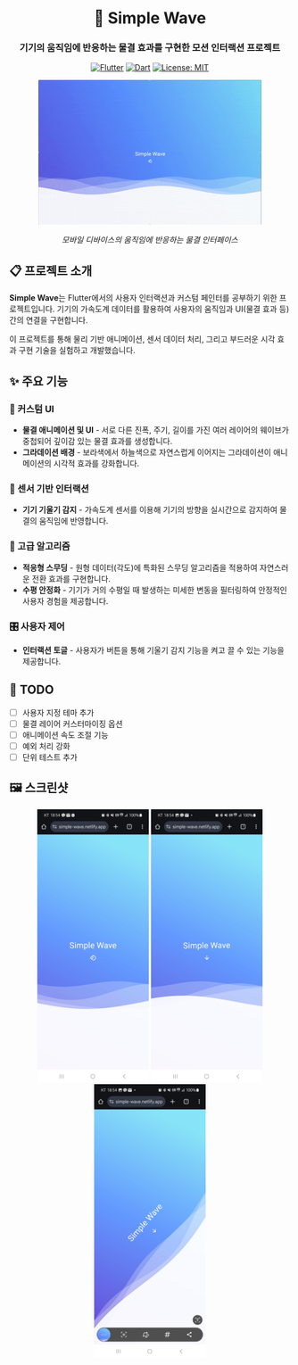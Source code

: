 <div align="center">
  
# 🌊 Simple Wave

### 기기의 움직임에 반응하는 물결 효과를 구현한 모션 인터랙션 프로젝트

[![Flutter](https://img.shields.io/badge/Flutter-3.0.0+-02569B?style=for-the-badge&logo=flutter&logoColor=white)](https://flutter.dev)
[![Dart](https://img.shields.io/badge/Dart-2.17.0+-0175C2?style=for-the-badge&logo=dart&logoColor=white)](https://dart.dev)
[![License: MIT](https://img.shields.io/badge/License-MIT-yellow.svg?style=for-the-badge)](https://opensource.org/licenses/MIT)

<img src="assets/demo.gif" alt="Simple Wave Demo" width="400"/>

*모바일 디바이스의 움직임에 반응하는 물결 인터페이스*

</div>

## 📋 프로젝트 소개

**Simple Wave**는 Flutter에서의 사용자 인터랙션과 커스텀 페인터를 공부하기 위한 프로젝트입니다. 기기의 가속도계 데이터를 활용하여 사용자의 움직임과 UI(물결 효과 등) 간의 연결을 구현합니다.

이 프로젝트를 통해 물리 기반 애니메이션, 센서 데이터 처리, 그리고 부드러운 시각 효과 구현 기술을 실험하고 개발했습니다.

## ✨ 주요 기능

### 🌈 커스텀 UI
- **물결 애니메이션 및 UI** - 서로 다른 진폭, 주기, 길이를 가진 여러 레이어의 웨이브가 중첩되어 깊이감 있는 물결 효과를 생성합니다.
- **그라데이션 배경** - 보라색에서 하늘색으로 자연스럽게 이어지는 그라데이션이 애니메이션의 시각적 효과를 강화합니다.

### 📱 센서 기반 인터랙션
- **기기 기울기 감지** - 가속도계 센서를 이용해 기기의 방향을 실시간으로 감지하여 물결의 움직임에 반영합니다.

### 🧠 고급 알고리즘
- **적응형 스무딩** - 원형 데이터(각도)에 특화된 스무딩 알고리즘을 적용하여 자연스러운 전환 효과를 구현합니다.
- **수평 안정화** - 기기가 거의 수평일 때 발생하는 미세한 변동을 필터링하여 안정적인 사용자 경험을 제공합니다.

### 🎛️ 사용자 제어
- **인터랙션 토글** - 사용자가 버튼을 통해 기울기 감지 기능을 켜고 끌 수 있는 기능을 제공합니다.

## 📝 TODO

- [ ] 사용자 지정 테마 추가
- [ ] 물결 레이어 커스터마이징 옵션
- [ ] 애니메이션 속도 조절 기능
- [ ] 예외 처리 강화
- [ ] 단위 테스트 추가

## 🖼️ 스크린샷

<div align="center">
  <img src="assets/screenshot_1.jpeg" width="200" alt="정적 모드"/>
  <img src="assets/screenshot_2.jpeg" width="200" alt="동적 모드"/>
  <img src="assets/screenshot_3.jpeg" width="200" alt="기울어진 상태"/>
</div>
